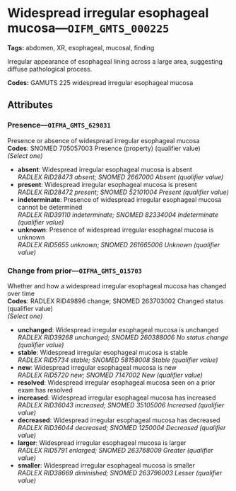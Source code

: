 # Widespread irregular esophageal mucosa—`OIFM_GMTS_000225`

**Tags:** abdomen, XR, esophageal, mucosal, finding

Irregular appearance of esophageal lining across a large area, suggesting diffuse pathological process.

**Codes:** GAMUTS 225 widespread irregular esophageal mucosa

## Attributes

### Presence—`OIFMA_GMTS_629831`

Presence or absence of widespread irregular esophageal mucosa  
**Codes**: SNOMED 705057003 Presence (property) (qualifier value)  
*(Select one)*

- **absent**: Widespread irregular esophageal mucosa is absent  
_RADLEX RID28473 absent; SNOMED 2667000 Absent (qualifier value)_
- **present**: Widespread irregular esophageal mucosa is present  
_RADLEX RID28472 present; SNOMED 52101004 Present (qualifier value)_
- **indeterminate**: Presence of widespread irregular esophageal mucosa cannot be determined  
_RADLEX RID39110 indeterminate; SNOMED 82334004 Indeterminate (qualifier value)_
- **unknown**: Presence of widespread irregular esophageal mucosa is unknown  
_RADLEX RID5655 unknown; SNOMED 261665006 Unknown (qualifier value)_

### Change from prior—`OIFMA_GMTS_015703`

Whether and how a widespread irregular esophageal mucosa has changed over time  
**Codes**: RADLEX RID49896 change; SNOMED 263703002 Changed status (qualifier value)  
*(Select one)*

- **unchanged**: Widespread irregular esophageal mucosa is unchanged  
_RADLEX RID39268 unchanged; SNOMED 260388006 No status change (qualifier value)_
- **stable**: Widespread irregular esophageal mucosa is stable  
_RADLEX RID5734 stable; SNOMED 58158008 Stable (qualifier value)_
- **new**: Widespread irregular esophageal mucosa is new  
_RADLEX RID5720 new; SNOMED 7147002 New (qualifier value)_
- **resolved**: Widespread irregular esophageal mucosa seen on a prior exam has resolved  
- **increased**: Widespread irregular esophageal mucosa has increased  
_RADLEX RID36043 increased; SNOMED 35105006 Increased (qualifier value)_
- **decreased**: Widespread irregular esophageal mucosa has decreased  
_RADLEX RID36044 decreased; SNOMED 1250004 Decreased (qualifier value)_
- **larger**: Widespread irregular esophageal mucosa is larger  
_RADLEX RID5791 enlarged; SNOMED 263768009 Greater (qualifier value)_
- **smaller**: Widespread irregular esophageal mucosa is smaller  
_RADLEX RID38669 diminished; SNOMED 263796003 Lesser (qualifier value)_